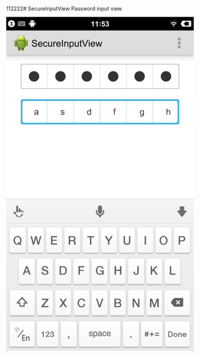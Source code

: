 112222# SecureInputView
Password input view

![image](https://github.com/Gongcong/SecureInputView/blob/master/SecureInputView/app/demo.jpg)

